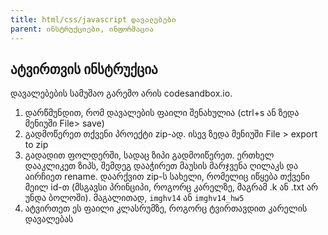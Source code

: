 ```yaml
---
title: html/css/javascript დავალებები
parent: ინსტრუქციები, ინფორმაცია
---
```


## ატვირთვის ინსტრუქცია
დავალებების სამუშაო გარემო არის codesandbox.io. 

1. დარწმუნდით, რომ დავალების ფაილი შენახულია (ctrl+s ან ზედა მენიუში File> save)
2. გადმოწერეთ თქვენი პროექტი zip-ად. ისევ ზედა მენიუში File > export to zip
3. გადადით ფოლდერში, სადაც ზიპი გადმოიწერეთ. ერთხელ დააკლიკეთ ზიპს, შემდეგ დააჭირეთ მაუსის მარჯვენა ღილაკს და აირჩიეთ rename. დაარქვით zip-ს სახელი, რომელიც იწყება თქვენი მეილ id-თ (მსგავსი პრინციპი, როგორც კარელზე, მაგრამ .k ან .txt არ უნდა ბოლოში). მაგალითად, `imghv14`  ან `imghv14_hw5`
4. ატვირთეთ ეს ფაილი კლასრუმზე, როგორც ტვირთავდით კარელის დავალებას
 